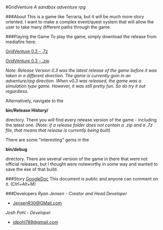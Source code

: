#GridVenture
*A sandbox adventure rpg*

###About
This is a game like Terraria, but it will be much more story oriented. I want to make a complex event/quest system that will allow the user to take many different paths through the game.

###Playing the Game
To play the game, simply download the release from mediafire here:

[GridVenture 0.3 - .7z](http://www.mediafire.com/download/744baw4posktrwu/GridSim_v0.3.7z)

[GridVenture 0.3 - .zip](http://www.mediafire.com/download/a6thag5j9bzg34i/GridSim_v0.3.zip)

*Note: Release Version 0.3 was the latest release of the game before it was taken in a different direction. The game is currently goin in an adventure/rpg direction. When v0.3 was released, the game was a simulation type game. However, it was still pretty fun. So do try it out regardless.*

Alternatively, navigate to the

**bin/Release History/**

directory. There you will find every release version of the game - including the latest one.
*(Note: if a release folder does not contain a .zip and a .7z file, that means that release is currently being built)*



There are some "interesting" gems in the

**bin/debug**

directory. There are several version of the game in there that were not official releases, but I thought were noteworthy in some way and wanted to save the exe of that build.

###Story
[GoogleDoc](https://docs.google.com/document/d/1JKBvbpDwEkYBhVAvm2ZJd-BDJjaw3UVOXTx5iTxoJ2w/edit#heading=h.a2ybt58xq5v3)
This document is public and anyone can comment on it. (Ctrl+Alt+M)


###Developers
*Ryan Jensen - Creator and Head Developer*
- JensenR30@GMail.com

*Josh Pohl - Developer*
- jdpohl789@gmail.com
